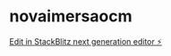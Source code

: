 # novaimersaocm

[Edit in StackBlitz next generation editor ⚡️](https://stackblitz.com/~/github.com/castromentor01/novaimersaocm)
